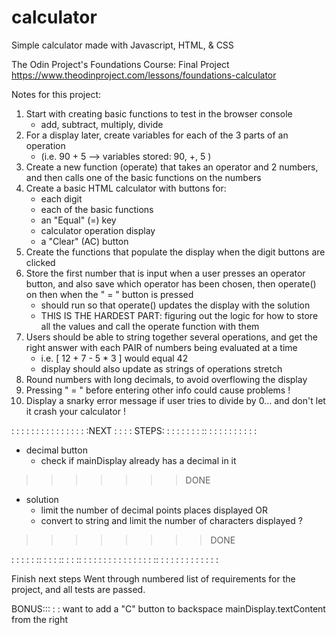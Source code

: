 # calculator
Simple calculator made with Javascript, HTML, &amp; CSS

The Odin Project's Foundations Course: Final Project
https://www.theodinproject.com/lessons/foundations-calculator 

Notes for this project:
1. Start with creating basic functions to test in the browser console
    - add, subtract, multiply, divide
2. For a display later, create variables for each of the 3 parts of an operation 
    - (i.e. 90 + 5 --> variables stored: 90, +, 5 )
3. Create a new function (operate) that takes an operator and 2 numbers, and then calls one of the basic functions on the numbers
4. Create a basic HTML calculator with buttons for:
    - each digit
    - each of the basic functions
    - an "Equal" (=) key
    - calculator operation display
    - a "Clear" (AC) button
5. Create the functions that populate the display when the digit buttons are clicked
6. Store the first number that is input when a user presses an operator button, and also save which operator has been chosen, then operate() on then when the " = " button is pressed
    - should run so that operate() updates the display with the solution
    - THIS IS THE HARDEST PART: figuring out the logic for how to store all the values and call the operate function with them
7. Users should be able to string together several operations, and get the right answer with each PAIR of numbers being evaluated at a time
    - i.e. [ 12 + 7 - 5 * 3 ] would equal 42
    - display should also update as strings of operations stretch
8. Round numbers with long decimals, to avoid overflowing the display
9. Pressing " = " before entering other info could cause problems !
10. Display a snarky error message if user tries to divide by 0... and don't let it crash your calculator !




: : : :  : :  : : : : : : :  : :  :NEXT : : : : STEPS: : : : : :  : : :: :  : : : : : : :  : :


- decimal button
    - check if mainDisplay already has a decimal in it
>>>>>>>DONE
- solution
    - limit the number of decimal points places displayed
    OR
    - convert to string and limit the number of characters displayed
    ?
>>>>>>>>DONE

: : : : : ::  : : : :: : :  :: : :  : : : :  : : :  : : :  : : :: : :  : : :  : : : :  : :  : 



Finish next steps
Went through numbered list of requirements for the project, and all tests are passed.

BONUS::: : :
want to add a "C" button to backspace mainDisplay.textContent from the right